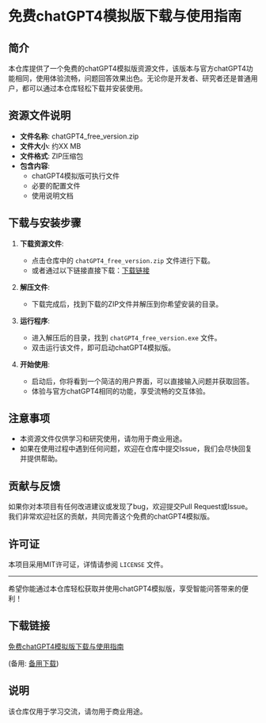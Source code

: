 # 免费chatGPT4模拟版下载与使用指南

## 简介
本仓库提供了一个免费的chatGPT4模拟版资源文件，该版本与官方chatGPT4功能相同，使用体验流畅，问题回答效果出色。无论你是开发者、研究者还是普通用户，都可以通过本仓库轻松下载并安装使用。

## 资源文件说明
- **文件名称**: chatGPT4_free_version.zip
- **文件大小**: 约XX MB
- **文件格式**: ZIP压缩包
- **包含内容**: 
  - chatGPT4模拟版可执行文件
  - 必要的配置文件
  - 使用说明文档

## 下载与安装步骤
1. **下载资源文件**:
   - 点击仓库中的 `chatGPT4_free_version.zip` 文件进行下载。
   - 或者通过以下链接直接下载：[下载链接](#)

2. **解压文件**:
   - 下载完成后，找到下载的ZIP文件并解压到你希望安装的目录。

3. **运行程序**:
   - 进入解压后的目录，找到 `chatGPT4_free_version.exe` 文件。
   - 双击运行该文件，即可启动chatGPT4模拟版。

4. **开始使用**:
   - 启动后，你将看到一个简洁的用户界面，可以直接输入问题并获取回答。
   - 体验与官方chatGPT4相同的功能，享受流畅的交互体验。

## 注意事项
- 本资源文件仅供学习和研究使用，请勿用于商业用途。
- 如果在使用过程中遇到任何问题，欢迎在仓库中提交Issue，我们会尽快回复并提供帮助。

## 贡献与反馈
如果你对本项目有任何改进建议或发现了bug，欢迎提交Pull Request或Issue。我们非常欢迎社区的贡献，共同完善这个免费的chatGPT4模拟版。

## 许可证
本项目采用MIT许可证，详情请参阅 `LICENSE` 文件。

---

希望你能通过本仓库轻松获取并使用chatGPT4模拟版，享受智能问答带来的便利！

## 下载链接
[免费chatGPT4模拟版下载与使用指南](https://pan.quark.cn/s/7a2d232497aa) 

(备用: [备用下载](https://pan.baidu.com/s/1nTcG3ANC2f1FkZl8BV1ihQ?pwd=1234))

## 说明

该仓库仅用于学习交流，请勿用于商业用途。
